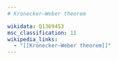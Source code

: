 ```yaml
---
# Kronecker–Weber theorem

wikidata: Q1369453
msc_classification: 11
wikipedia_links:
  - "[[Kronecker–Weber theorem]]"
---
```

